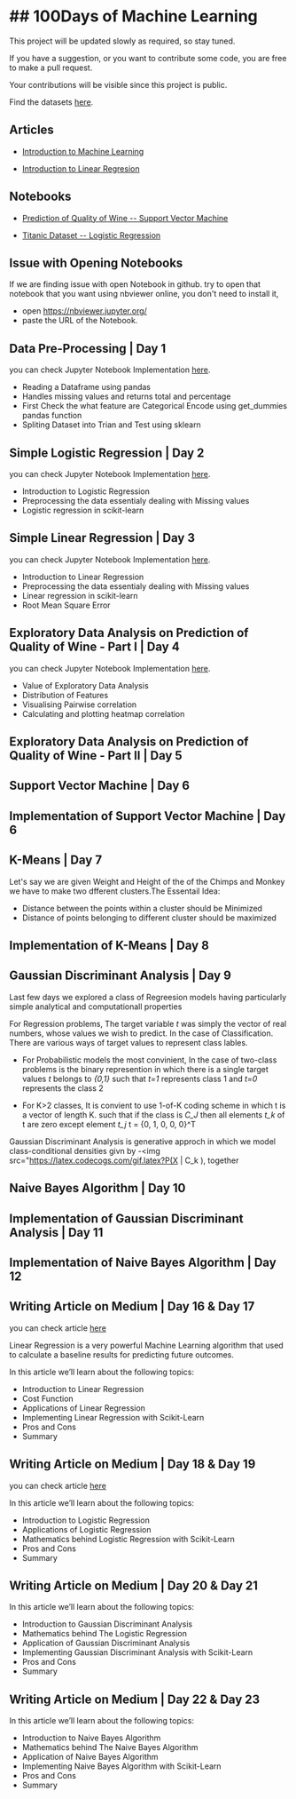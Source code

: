 

# ## 100Days of Machine Learning

This project will be updated slowly as required, so stay tuned.

If you have a suggestion, or you want to contribute some code, you are free to make a pull request.

Your contributions will be visible since this project is public.

Find the datasets [here](https://github.com/naveengampala/AI/tree/master/100DayOfMachineLearning/data).

## Articles
- [Introduction to Machine Learning](https://medium.com/@naveengampala/chapter-00-introduction-to-machine-learning-for-beginners-138298507094)

- [Introduction to Linear Regresion](https://medium.com/analytics-vidhya/chapter-01-introduction-to-linear-regression-6285b23c3e66)


## Notebooks
- [Prediction of Quality of Wine -- Support Vector Machine](https://www.kaggle.com/ngmpala/prediction-of-quality-of-wine-svm)

- [Titanic Dataset -- Logistic Regression](https://www.kaggle.com/ngmpala/eda-titanic-dataset)

## Issue with Opening Notebooks
If we are finding issue with open Notebook in github. try to open that notebook that you want using nbviewer online, you don't need to install it,

- open https://nbviewer.jupyter.org/ 
- paste the URL of the Notebook.
## Data Pre-Processing | Day 1
you can check Jupyter Notebook Implementation [here](https://github.com/naveengampala/AI/blob/master/100Days-Of-MachineLearning/Day1/src/Data%20Pre-Processing.ipynb).
- Reading a Dataframe using pandas
- Handles missing values and returns total and percentage 
- First Check the what feature are Categorical Encode using get_dummies pandas function
- Spliting Dataset into Trian and Test using sklearn

## Simple Logistic Regression | Day 2
you can check Jupyter Notebook Implementation [here](https://github.com/naveengampala/AI/blob/master/100Days-Of-MachineLearning/Day2/src/Simple%20Logistic%20Regression.ipynb).

- Introduction to Logistic Regression
- Preprocessing the data essentialy dealing with Missing values
- Logistic regression in scikit-learn

## Simple Linear Regression | Day 3
you can check Jupyter Notebook Implementation [here](https://github.com/naveengampala/AI/blob/master/100Days-Of-MachineLearning/Day3/src/Simple%20Linear%20Regression.ipynb).

- Introduction to Linear Regression
- Preprocessing the data essentialy dealing with Missing values
- Linear regression in scikit-learn
- Root Mean Square Error 

## Exploratory Data Analysis on Prediction of Quality of Wine - Part I | Day 4
you can check Jupyter Notebook Implementation [here](https://github.com/naveengampala/AI/blob/master/100Days-Of-MachineLearning/Day4/src/Exploratory%20Data%20Analysis.ipynb).

- Value of Exploratory Data Analysis
- Distribution of Features
- Visualising Pairwise correlation
- Calculating and plotting heatmap correlation

## Exploratory Data Analysis on Prediction of Quality of Wine - Part II | Day 5


## Support Vector Machine | Day 6


## Implementation of Support Vector Machine | Day 6


## K-Means | Day 7

Let's say we are given Weight and Height of the of the Chimps and Monkey we have to make two dfferent clusters.The Essentail Idea: 

- Distance between the points within a cluster should be Minimized
- Distance of points belonging to different cluster should be maximized

## Implementation of K-Means | Day 8

## Gaussian Discriminant Analysis | Day 9
Last few days we explored a class of Regreesion models having particularly simple analytical and computationall properties 

For Regression problems, The target variable *t* was simply the vector of real numbers, whose values we wish to predict. In the case of Classification. There are various ways of target values to represent class lables.

- For Probabilistic models the most convinient, In the case of two-class problems is the binary represention in which there is a single target values *t* belongs to *{0,1}* such that *t=1* represents class 1 and *t=0* represents the class 2

- For K>2 classes, It is convient to use 1-of-K coding scheme in which t is a vector of length K. such that if the class is *C_J* then all elements *t_k* of t are zero except element *t_j* 
 t = {0, 1, 0, 0, 0}^T

Gaussian Discriminant Analysis is generative approch in which we model class-conditional densities givn by 
-<img src="https://latex.codecogs.com/gif.latex?P(X | C_k ), together 

## Naive Bayes Algorithm | Day 10

## Implementation of Gaussian Discriminant Analysis | Day 11

## Implementation of Naive Bayes Algorithm | Day 12



## Writing Article on Medium | Day 16 & Day 17
you can check article [here](https://medium.com/@naveengampala/chapter-01-introduction-to-linear-regression-6285b23c3e66)

Linear Regression is a very powerful Machine Learning algorithm that used to calculate a baseline results for predicting future outcomes. <br>

In this article we’ll learn about the following topics:

- Introduction to Linear Regression
- Cost Function
- Applications of Linear Regression
- Implementing Linear Regression with Scikit-Learn
- Pros and Cons
- Summary

## Writing Article on Medium | Day 18 & Day 19
you can check article [here](https://medium.com/analytics-vidhya/chapter-02-introduction-to-logistic-regression-f4750d55ac4a)

In this article we’ll learn about the following topics:

- Introduction to Logistic Regression
- Applications of Logistic Regression
- Mathematics behind Logistic Regression with Scikit-Learn
- Pros and Cons
- Summary

## Writing Article on Medium | Day 20 & Day 21

In this article we’ll learn about the following topics:

- Introduction to Gaussian Discriminant Analysis
- Mathematics behind The Logistic Regression
- Application of Gaussian Discriminant Analysis
- Implementing Gaussian Discriminant Analysis with Scikit-Learn
- Pros and Cons
- Summary

## Writing Article on Medium | Day 22 & Day 23

In this article we’ll learn about the following topics:

- Introduction to Naive Bayes Algorithm
- Mathematics behind The Naive Bayes Algorithm
- Application of Naive Bayes Algorithm
- Implementing Naive Bayes Algorithm with Scikit-Learn
- Pros and Cons
- Summary
